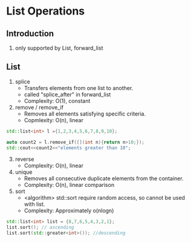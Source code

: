 # List Operations
## Introduction
1. only supported by List, forward_list

## List
1. splice
    - Transfers elements from one list to another.
    - called "splice_after" in forward_list
    - Complexity: O(1), constant
2. remove / remove_if
    - Removes all elements satisfying specific criteria.
    - Copmlexity: O(n), linear
~~~c++
std::list<int> l ={1,2,3,4,5,6,7,8,9,10};

auto count2 = l.remove_if([](int n){return n>10;});
std::cout<<count2<<"elements greater than 10";
~~~

3. reverse
    - Complexity: O(n), linear
4. unique
    - Removes all consecutive duplicate elements from the container. 
    - Complexity: O(n), linear comparison
5. sort
    - \<algorithm\> std::sort require random access, so cannot be used with list.
    - Complexity: Approximately o(nlogn)
~~~ c++
std::list<int> list = {8,7,6,5,4,3,2,1};
list.sort(); // ascending
list.sort(std::greater<int>()); //descending
~~~